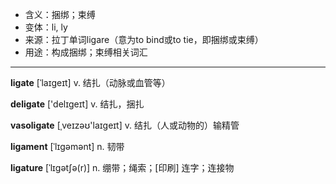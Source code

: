 - <span class="definition">含义：捆绑；束缚</span>
- <span class="definition">变体：li, ly</span>
- <span class="definition">来源：拉丁单词ligare（意为to bind或to tie，即捆绑或束缚）</span>
- <span class="definition">用途：构成捆绑；束缚相关词汇</span>

---

<span class="vocabulary">**ligate**</span> [ˈlaɪɡeɪt] v. 结扎（动脉或血管等）

<span class="vocabulary">**deligate**</span> ['delɪgeɪt] v. 结扎，捆扎 

<span class="vocabulary">**vasoligate**</span> [ˌveɪzəʊ'laɪɡeɪt] v. 结扎（人或动物的）输精管

<span class="vocabulary">**ligament**</span> [ˈlɪɡəmənt] n. 韧带

<span class="vocabulary">**ligature**</span> [ˈlɪɡətʃə(r)] n. 绷带；绳索；[印刷] 连字；连接物
